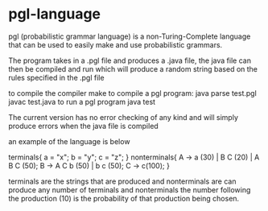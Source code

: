 pgl-language
============
pgl (probabilistic grammar language) is a non-Turing-Complete language that can be used to easily make and 
use probabilistic grammars.

The program takes in a .pgl file and produces a .java file, the java file can then be compiled and run which 
will produce a random string based on the rules specified in the .pgl file

to compile the compiler
    make
to compile a pgl program:
    java parse test.pgl
    javac test.java
to run a pgl program
    java test

The current version has no error checking of any kind and will simply produce errors when the java file is compiled

an example of the language is below

terminals{
  a = "x";
  b = "y";
  c = "z";
}
nonterminals{
  A -> a (30) | B C (20) | A B C (50);
  B -> A C b (50) | b c (50);
  C -> c(100);
}

terminals are the strings that are produced and nonterminals are can produce any number of terminals and nonterminals
the number following the production (10) is the probability of that production being chosen.